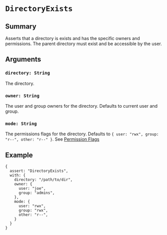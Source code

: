 # `DirectoryExists`

## Summary

Asserts that a directory is exists and has the specific owners and permissions. The parent directory must exist and be accessible by the user.

## Arguments

### `directory: String`

The directory.

### `owner: String`

The user and group owners for the directory. Defaults to current user and group.

### `mode: String`

The permissions flags for the directory.  Defaults to `{ user: "rwx", group: "r--", other: "r--" }`.  See [Permission Flags](PermissionFlags.md)

## Example

```json5
{
  assert: "DirectoryExists",
  with: {
    directory: "/path/to/dir",
    owner: {
      user: "joe",
      group: "admins",
    },
    mode: {
      user: "rwx",
      group: "rwx",
      other: "r--",
    }
  }
}
```
